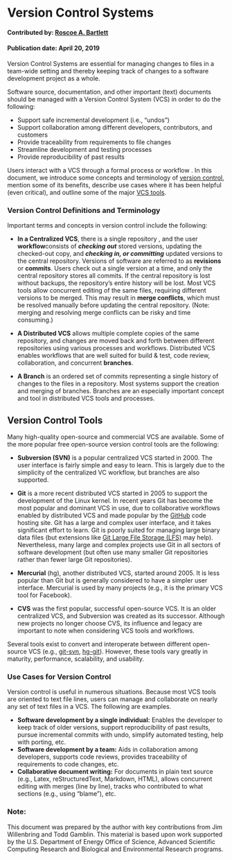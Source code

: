 # Version Control Systems

#### Contributed by: [Roscoe A. Bartlett](https://github.com/bartlettroscoe)
#### Publication date: April 20, 2019

<!-- deck start -->
Version Control Systems are essential for managing changes to files in a team-wide setting and thereby keeping track of changes to a software development project as a whole.
<!-- deck end -->

Software source, documentation, and other important (text) documents should be
managed with a Version Control System (VCS) in order to do the following:

 * Support safe incremental development (i.e., “undos”)
 * Support collaboration among different developers, contributors, and customers
 * Provide traceability from requirements to file changes
 * Streamline development and testing processes
 * Provide reproducibility of past results

Users interact with a VCS through a formal process or workflow . In this document, we introduce
some concepts and terminology of [version control](https://en.wikipedia.org/wiki/Version_control), mention some of its benefits, describe use
cases where it has been helpful (even critical), and outline some of the major [VCS tools](https://en.wikipedia.org/wiki/List_of_version-control_software).

### Version Control Definitions and Terminology
Important terms and concepts in version control include the following:
  * **In a Centralized VCS**, there is a single repository , and the user **workflow**consists of
***checking out*** stored versions, updating the checked-out copy, and ***checking in, or committing*** updated versions to the central repository. Versions of software are referred
to as **revisions** or **commits**. Users check out a single version at a time, and only the
central repository stores all commits. If the central repository is lost without backups, the
repository’s entire history will be lost. Most VCS tools allow concurrent editing of the
same files, requiring different versions to be merged. This may result in **merge conflicts**,
which must be resolved manually before updating the central repository. (Note: merging
and resolving merge conflicts can be risky and time consuming.)

  * **A Distributed VCS** allows multiple complete copies of the same repository, and changes
are moved back and forth between different repositories using various processes and
workflows. Distributed VCS enables workflows that are well suited for build & test, code
review, collaboration, and concurrent **branches**.

  * **A Branch** is an ordered set of commits representing a single history of changes to the files
in a repository. Most systems support the creation and merging of branches. Branches are
an especially important concept and tool in distributed VCS tools and processes.

## Version Control Tools
Many high-quality open-source and commercial VCS are available. Some of the more popular
free open-source version control tools are the following:

  * **Subversion (SVN)** is a popular centralized VCS started in 2000. The user interface is
fairly simple and easy to learn. This is largely due to the simplicity of the centralized VC
workflow, but branches are also supported.

  * **Git** is a more recent distributed VCS started in 2005 to support the development of the
Linux kernel. In recent years Git has become the most popular and dominant VCS in use,
due to collaborative workflows enabled by distributed VCS and made popular by the
[GitHub](https://github.com/) code hosting site. Git has a large and complex user interface, and it takes
significant effort to learn. Git is poorly suited for managing large binary data files (but
extensions like [Git Large File Storage (LFS)](https://git-lfs.github.com/) may help). Nevertheless, many large and
complex projects use Git in all sectors of software development (but often use many
smaller Git repositories rather than fewer large Git repositories).

  * **Mercurial** (hg), another distributed VCS, started around 2005. It is less popular than Git
but is generally considered to have a simpler user interface. Mercurial is used by many
projects (e.g., it is the primary VCS tool for Facebook).

  * **CVS** was the first popular, successful open-source VCS. It is an older centralized VCS,
and Subversion was created as its successor. Although new projects no longer choose
CVS, its influence and legacy are important to note when considering VCS tools and
workflows.

Several tools exist to convert and interoperate between different open-source VCS (e.g., [git-svn](https://git-scm.com/docs/git-svn), [hg-git](https://www.mercurial-scm.org/wiki/HgGit)). However, these tools vary greatly in maturity, performance, scalability, and usability.

### Use Cases for Version Control
Version control is useful in numerous situations. Because most VCS tools are oriented to text file
lines, users can manage and collaborate on nearly any set of text files in a VCS. The following
are examples.

  * **Software development by a single individual:** Enables the developer to keep track of
older versions, support reproducibility of past results, pursue incremental commits with
undo, simplify automated testing, help with porting, etc.
  * **Software development by a team:** Aids in collaboration among developers, supports
code reviews, provides traceability of requirements to code changes, etc.
  * **Collaborative document writing:** For documents in plain text source (e.g., Latex,
reStructuredText, Markdown, HTML), allows concurrent editing with merges (line by line),
tracks who contributed to what sections (e.g., using “blame”), etc.

### Note:

This document was prepared by the author with key contributions from Jim Willenbring and Todd
Gamblin. This material is based upon work supported by the U.S. Department of Energy Office of Science, Advanced Scientific
Computing Research and Biological and Environmental Research programs.

<!---
Publish: yes
Pinned: yes
Track: how to
Topics: Revision Control
--->

